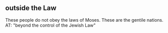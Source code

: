 ## outside the Law ##

These people do not obey the laws of Moses. These are the gentile nations. AT: "beyond the control of the Jewish Law"